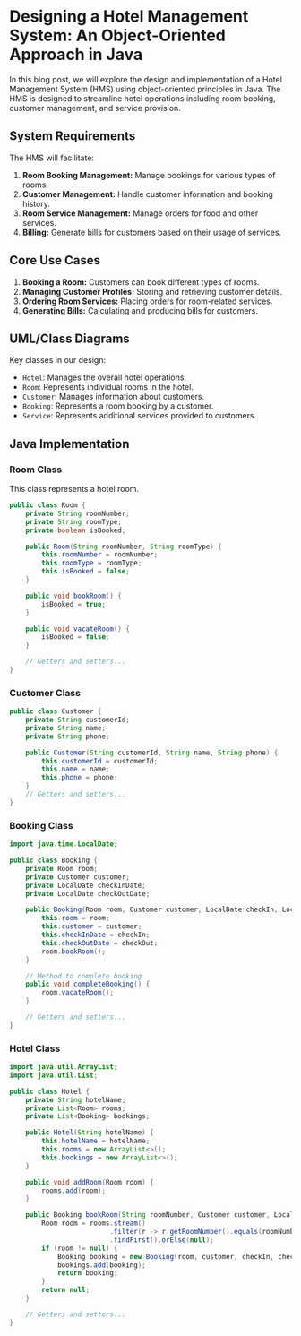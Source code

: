 # Designing a Hotel Management System: An Object-Oriented Approach in Java

In this blog post, we will explore the design and implementation of a Hotel Management System (HMS) using object-oriented principles in Java. The HMS is designed to streamline hotel operations including room booking, customer management, and service provision.

## System Requirements

The HMS will facilitate:

1. **Room Booking Management:** Manage bookings for various types of rooms.
2. **Customer Management:** Handle customer information and booking history.
3. **Room Service Management:** Manage orders for food and other services.
4. **Billing:** Generate bills for customers based on their usage of services.

## Core Use Cases

1. **Booking a Room:** Customers can book different types of rooms.
2. **Managing Customer Profiles:** Storing and retrieving customer details.
3. **Ordering Room Services:** Placing orders for room-related services.
4. **Generating Bills:** Calculating and producing bills for customers.

## UML/Class Diagrams

Key classes in our design:

- `Hotel`: Manages the overall hotel operations.
- `Room`: Represents individual rooms in the hotel.
- `Customer`: Manages information about customers.
- `Booking`: Represents a room booking by a customer.
- `Service`: Represents additional services provided to customers.

## Java Implementation

### Room Class

This class represents a hotel room.

```java
public class Room {
    private String roomNumber;
    private String roomType;
    private boolean isBooked;

    public Room(String roomNumber, String roomType) {
        this.roomNumber = roomNumber;
        this.roomType = roomType;
        this.isBooked = false;
    }

    public void bookRoom() {
        isBooked = true;
    }

    public void vacateRoom() {
        isBooked = false;
    }

    // Getters and setters...
}
```

### Customer Class
```java
public class Customer {
    private String customerId;
    private String name;
    private String phone;

    public Customer(String customerId, String name, String phone) {
        this.customerId = customerId;
        this.name = name;
        this.phone = phone;
    }
    // Getters and setters...
}
```
### Booking Class
```java
import java.time.LocalDate;

public class Booking {
    private Room room;
    private Customer customer;
    private LocalDate checkInDate;
    private LocalDate checkOutDate;

    public Booking(Room room, Customer customer, LocalDate checkIn, LocalDate checkOut) {
        this.room = room;
        this.customer = customer;
        this.checkInDate = checkIn;
        this.checkOutDate = checkOut;
        room.bookRoom();
    }

    // Method to complete booking
    public void completeBooking() {
        room.vacateRoom();
    }

    // Getters and setters...
}
```
### Hotel Class
```java
import java.util.ArrayList;
import java.util.List;

public class Hotel {
    private String hotelName;
    private List<Room> rooms;
    private List<Booking> bookings;

    public Hotel(String hotelName) {
        this.hotelName = hotelName;
        this.rooms = new ArrayList<>();
        this.bookings = new ArrayList<>();
    }

    public void addRoom(Room room) {
        rooms.add(room);
    }

    public Booking bookRoom(String roomNumber, Customer customer, LocalDate checkIn, LocalDate checkOut) {
        Room room = rooms.stream()
                         .filter(r -> r.getRoomNumber().equals(roomNumber) && !r.isBooked())
                         .findFirst().orElse(null);
        if (room != null) {
            Booking booking = new Booking(room, customer, checkIn, checkOut);
            bookings.add(booking);
            return booking;
        }
        return null;
    }

    // Getters and setters...
}
```